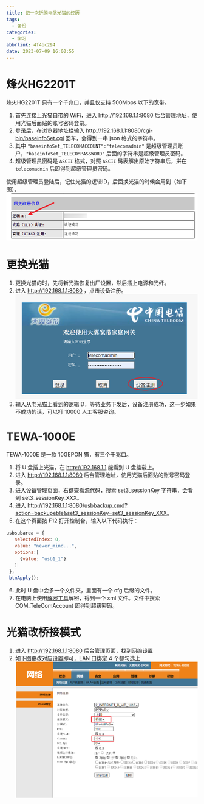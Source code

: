 ```yaml
---
title: 记一次折腾电信光猫的经历
tags:
  - 备份
categories:
  - 学习
abbrlink: 4f4bc294
date: 2023-07-09 16:00:55
---
```



<!--more-->

# 烽火HG2201T

烽火HG2201T 只有一个千兆口，并且仅支持 500Mbps 以下的宽带。

1. 首先连接上光猫自带的 WiFi，进入 <http://192.168.1.1:8080> 后台管理地址，使用光猫后面贴的账号密码登录。
2. 登录后，在浏览器地址栏输入 <http://192.168.1.1:8080/cgi-bin/baseinfoSet.cgi> 回车，会得到一串 json 格式的字符串。
3. 其中 `"baseinfoSet_TELECOMACCOUNT":"telecomadmin"` 是超级管理员账户，`"baseinfoSet_TELECOMPASSWORD"` 后面的字符串是超级管理员密码。
4. 超级管理员密码是 `ASCII` 格式，对照 `ASCII` 码表解出原始字符串后，拼在 `telecomadmin` 后即得到超级管理员密码。

使用超级管理员登陆后，记住光猫的逻辑ID，后面换光猫的时候会用到（如下图）。
![逻辑ID](/images/lightModem/逻辑ID.png "逻辑ID")

# 更换光猫

1. 更换光猫的时，先将新光猫恢复出厂设置，然后插上电源和光纤。
2. 进入 <http://192.168.1.1:8080> ，点击设备注册。
![设备注册](/images/lightModem/设备注册.png "设备注册")
3. 输入从老光猫上看到的逻辑ID，等待业务下发后，设备注册成功，这一步如果不成功的话，可以打 10000 人工客服咨询。

# TEWA-1000E

TEWA-1000E 是一款 10GEPON 猫，有三个千兆口。

1. 将 U 盘插上光猫，在 <http://192.168.1.1> 能看到 U 盘挂载上。
2. 进入 <http://192.168.1.1:8080> 后台管理地址，使用光猫后面贴的账号密码登录。
3. 进入设备管理页面，右键查看源代码，搜索 set3_sessionKey 字符串，会看到 set3_sessionKey_XXX。
4. 进入 <http://192.168.1.1:8080/usbbackup.cmd?action=backupeble&set3_sessionKey=set3_sessionKey_XXX>。
5. 在这个页面按 F12 打开控制台，输入以下代码执行：
```javascript
usbsubarea = {
   selectedIndex: 0,
   value: "never_mind...",
   options:[
     {value: "usb1_1"}
   ]
 };
 btnApply();
```
6. 此时 U 盘中会多一个文件夹，里面有一个 cfg 后缀的文件。
7. 在电脑上使用[解密工具](https://github.com/jonirrings/xor)解密，得到一个 xml 文件。文件中搜索 COM_TeleComAccount 即得到超级密码。

# 光猫改桥接模式

1. 进入 <http://192.168.1.1:8080> 后台管理页面，找到网络设置
2. 如下图更改对应设置即可，LAN 口绑定 4 个都勾选上
![桥接](/images/lightModem/桥接.png "桥接")
